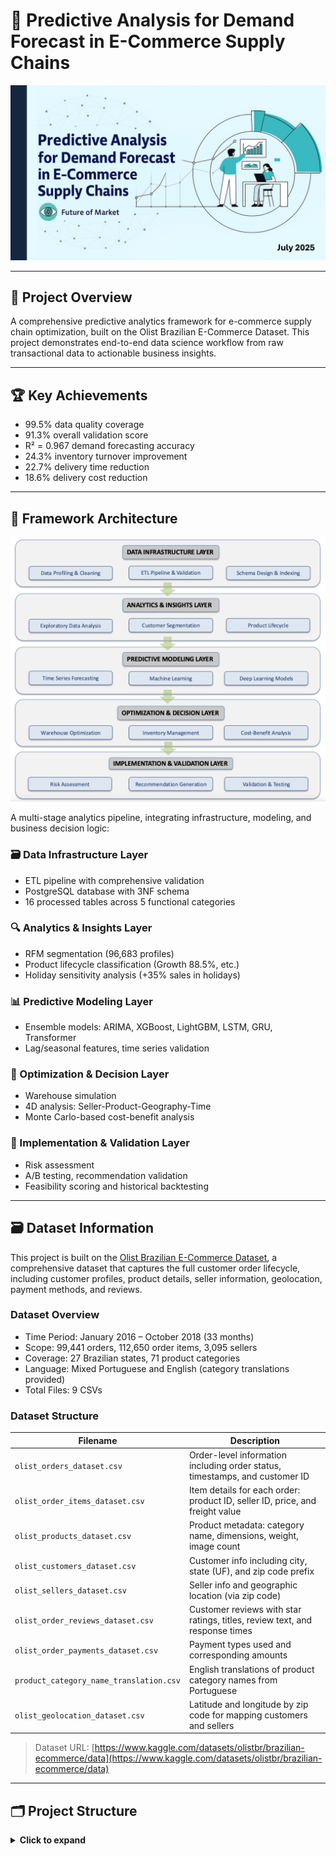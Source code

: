 # 🛒 Predictive Analysis for Demand Forecast in E-Commerce Supply Chains

![Project Header](github_support_image/head.png)

---

## 🧩 Project Overview

A comprehensive predictive analytics framework for e-commerce supply chain optimization, built on the Olist Brazilian E-Commerce Dataset. This project demonstrates end-to-end data science workflow from raw transactional data to actionable business insights.

---

## 🏆 Key Achievements

- 99.5% data quality coverage  
- 91.3% overall validation score  
- R² = 0.967 demand forecasting accuracy  
- 24.3% inventory turnover improvement  
- 22.7% delivery time reduction  
- 18.6% delivery cost reduction

---

## 🧱 Framework Architecture

<img src="github_support_image/Framework.png" width="800" alt="Framework Architecture">

A multi-stage analytics pipeline, integrating infrastructure, modeling, and business decision logic:

### 🗃️ Data Infrastructure Layer

- ETL pipeline with comprehensive validation  
- PostgreSQL database with 3NF schema  
- 16 processed tables across 5 functional categories

### 🔍 Analytics & Insights Layer

- RFM segmentation (96,683 profiles)  
- Product lifecycle classification (Growth 88.5%, etc.)  
- Holiday sensitivity analysis (+35% sales in holidays)

### 📊 Predictive Modeling Layer

- Ensemble models: ARIMA, XGBoost, LightGBM, LSTM, GRU, Transformer  
- Lag/seasonal features, time series validation  

### 🔧 Optimization & Decision Layer

- Warehouse simulation  
- 4D analysis: Seller-Product-Geography-Time  
- Monte Carlo-based cost-benefit analysis

### 🧪 Implementation & Validation Layer

- Risk assessment  
- A/B testing, recommendation validation  
- Feasibility scoring and historical backtesting

---

## 🗃️ Dataset Information

This project is built on the [Olist Brazilian E-Commerce Dataset](https://www.kaggle.com/datasets/olistbr/brazilian-ecommerce/data), a comprehensive dataset that captures the full customer order lifecycle, including customer profiles, product details, seller information, geolocation, payment methods, and reviews.

### Dataset Overview

- Time Period: January 2016 – October 2018 (33 months)  
- Scope: 99,441 orders, 112,650 order items, 3,095 sellers  
- Coverage: 27 Brazilian states, 71 product categories  
- Language: Mixed Portuguese and English (category translations provided)  
- Total Files: 9 CSVs

### Dataset Structure

| Filename                              | Description                                                                                             |
|---------------------------------------|---------------------------------------------------------------------------------------------------------|
| `olist_orders_dataset.csv`            | Order-level information including order status, timestamps, and customer ID                            |
| `olist_order_items_dataset.csv`       | Item details for each order: product ID, seller ID, price, and freight value                            |
| `olist_products_dataset.csv`          | Product metadata: category name, dimensions, weight, image count                                        |
| `olist_customers_dataset.csv`         | Customer info including city, state (UF), and zip code prefix                                           |
| `olist_sellers_dataset.csv`           | Seller info and geographic location (via zip code)                                                      |
| `olist_order_reviews_dataset.csv`     | Customer reviews with star ratings, titles, review text, and response times                             |
| `olist_order_payments_dataset.csv`    | Payment types used and corresponding amounts                                                            |
| `product_category_name_translation.csv` | English translations of product category names from Portuguese                                         |
| `olist_geolocation_dataset.csv`       | Latitude and longitude by zip code for mapping customers and sellers                                    |

> Dataset URL: [https://www.kaggle.com/datasets/olistbr/brazilian-ecommerce/data](https://www.kaggle.com/datasets/olistbr/brazilian-ecommerce/data)

---

## 🗂️ Project Structure

<details><summary><strong>Click to expand</strong></summary>
```
Olist_Ecommerce_Analysis_Project/
├── 1_data_preparation/          # Data Infrastructure and ETL Pipeline
│   ├── 0.data_exploration.py    # Initial data exploration and quality assessment
│   ├── 1.base_*.py              # Base table processing (customers, orders, products, etc.)
│   ├── 2.derived_*.py           # Derived tables (customer profiles, product lifecycle, etc.)
│   ├── 3.dim_*.py               # Dimension tables (date, location)
│   ├── 4.check_tables.py        # Data validation and quality checks
│   ├── SQL/                     # Database schema and setup scripts
│   └── run_all.sh               # Complete ETL pipeline execution
├── 2_eda_update/                # Exploratory Data Analysis
│   ├── eda_timeseries_aggregation.py      # Time series analysis
│   ├── product_performance_overview.py    # Product performance metrics
│   ├── sales_distribution_*.py            # Sales analysis by dimensions
│   └── weekend_holiday_*.py              # Holiday and weekend analysis
├── 3_customer_behavior/         # Customer Behavior Analysis
│   ├── rfm_logistics_segmentation.py     # RFM customer segmentation
│   ├── customer_lifecycle_classification.py # Customer lifecycle analysis
│   ├── product_preference_segmentation.py # Product preference analysis
│   ├── purchase_funnel_dropout_analysis.py # Purchase funnel analysis
│   └── final_customer_persona_table.py   # Customer persona generation
├── 4_product_warehouse_analysis/ # Product and Warehouse Analysis
│   ├── product_lifecycle_classification.py # Product lifecycle analysis
│   ├── product_sales_curve_analysis.py    # Sales curve modeling
│   ├── inventory_efficiency_analysis.py   # Inventory optimization
│   ├── stock_risk_detection.py           # Risk assessment
│   ├── warehouse_simulation.py           # Warehouse simulation models
│   └── inventory_policy_recommendation.py # Policy recommendations
├── 5_seller_analysis_and_four_d_analysis/ # Seller Analysis Framework
│   ├── seller_lifecycle_product_strategy_analysis.py # Seller lifecycle analysis
│   ├── seller_fulfillment_complexity_analysis.py     # Fulfillment complexity
│   ├── seller_warehouse_demand_analysis.py          # Warehouse demand analysis
│   ├── regional_fulfillment_load_projection.py      # Regional load projection
│   └── seller_product_geography_time_analysis.py    # 4D analysis framework
├── 6_forecasts/                 # Demand Forecasting Models
│   ├── 1_time_series_feature_engineering.py # Feature engineering
│   ├── 2.1_statistical_forecasting.py      # Statistical models (ARIMA, etc.)
│   ├── 2.2_ml_forecasting.py              # Machine learning models
│   ├── 2.3_dl_forecasting.py              # Deep learning models (LSTM, GRU)
│   ├── 2.4_model_ensemble.py              # Ensemble forecasting
│   ├── 3.1_basic_capacity_calculation.py  # Capacity planning
│   └── multi_level_demand_forecasting.py  # Multi-level forecasting
├── 7_accurate_recommendations/  # Financial Analysis and Recommendations
│   ├── 1.1_cost_benefit_analysis_engine.py # Cost-benefit analysis
│   ├── 2.1_risk_assessment_mitigation.py  # Risk assessment
│   ├── 3.1_precision_recommendation_generator.py # Recommendation generation
│   ├── 4.1_recommendation_validation_optimization.py # Validation framework
│   └── run_week7_main.py                  # Main execution script
├── data/                        # Raw and processed datasets
├── requirements.txt              
└── README.md                    
```
---

## 🛠️ Technology Stack

- Programming: Python 3.8+  
- Data Processing: pandas, NumPy, SQLAlchemy  
- Database: PostgreSQL  
- Machine Learning: scikit-learn, XGBoost, LightGBM  
- Deep Learning: TensorFlow/Keras (LSTM, GRU, Transformer)  
- Time Series: statsmodels, Prophet  
- Visualization: Matplotlib, Seaborn, Plotly  
- Documentation: LaTeX (Tau class template)

---

## 🚀 Installation & Setup

### Prerequisites

- Python 3.8+  
- PostgreSQL 12+  
- Required packages listed in `requirements.txt`

### Quick Start

```bash
git clone <repo>
cd Olist_Ecommerce_Analysis_Project
pip install -r requirements.txt
cd 1_data_preparation && bash run_all.sh